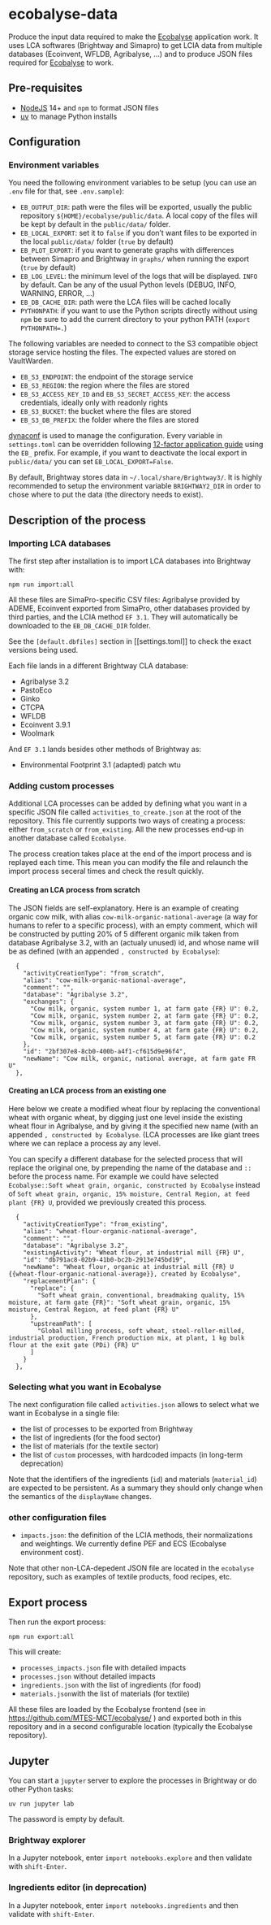 # ecobalyse-data

Produce the input data required to make the [Ecobalyse](https://github.com/MTES-MCT/ecobalyse) application work. It uses LCA softwares (Brightway and Simapro) to get LCIA data from multiple databases (Ecoinvent, WFLDB, Agribalyse, …) and to produce JSON files required for [Ecobalyse](https://github.com/MTES-MCT/ecobalyse) to work.

## Pre-requisites

- [NodeJS](https://nodejs.org/fr/) 14+ and `npm` to format JSON files
- [uv](https://docs.astral.sh/uv/) to manage Python installs

## Configuration

### Environment variables

You need the following environment variables to be setup (you can use an `.env` file for that, see `.env.sample`):

- `EB_OUTPUT_DIR`: path were the files will be exported, usually the public
  repository `${HOME}/ecobalyse/public/data`. A local copy of the files will be
  kept by default in the `public/data/` folder.
- `EB_LOCAL_EXPORT`: set it to `false` if you don’t want files to be exported in
  the local `public/data/` folder (`true` by default)
- `EB_PLOT_EXPORT`: if you want to generate graphs with differences between
  Simapro and Brightway in `graphs/` when running the export (`true` by default)
- `EB_LOG_LEVEL`: the minimum level of the logs that will be displayed. `INFO` by default.
  Can be any of the usual Python levels (DEBUG, INFO, WARNING, ERROR, …)
- `EB_DB_CACHE_DIR`: path were the LCA files will be cached locally
- `PYTHONPATH`: if you want to use the Python scripts directly without using `npm` be sure to add the current directory to your python PATH (`export PYTHONPATH=.`)

The following variables are needed to connect to the S3 compatible object
storage service hosting the files. The expected values are stored on VaultWarden.

- `EB_S3_ENDPOINT`: the endpoint of the storage service
- `EB_S3_REGION`: the region where the files are stored
- `EB_S3_ACCESS_KEY_ID` and `EB_S3_SECRET_ACCESS_KEY`: the access credentials,
  ideally only with readonly rights
- `EB_S3_BUCKET`: the bucket where the files are stored
- `EB_S3_DB_PREFIX`: the folder where the files are stored


[dynaconf](https://www.dynaconf.com/) is used to manage the configuration. Every
variable in `settings.toml` can be overridden following
[12-factor application guide](https://12factor.net/config) using the `EB_` prefix. For example, if you want to deactivate the local export in `public/data/`
you can set `EB_LOCAL_EXPORT=False`.

By default, Brightway stores data in `~/.local/share/Brightway3/`. It is highly recommended to setup the environment variable `BRIGHTWAY2_DIR` in order to chose where to put the data (the directory needs to exist).

## Description of the process

### Importing LCA databases

The first step after installation is to import LCA databases into Brightway
with:

    npm run import:all

All these files are SimaPro-specific CSV files: Agribalyse provided by ADEME,
Ecoinvent exported from SimaPro, other databases provided by third parties,
and the LCIA method `EF 3.1`.
They will automatically be downloaded to the `EB_DB_CACHE_DIR` folder.

See the `[default.dbfiles]` section in [[settings.toml]] to check the exact
versions being used.

Each file lands in a different Brightway CLA database:

- Agribalyse 3.2
- PastoEco
- Ginko
- CTCPA
- WFLDB
- Ecoinvent 3.9.1
- Woolmark

And `EF 3.1` lands besides other methods of Brightway as:

- Environmental Footprint 3.1 (adapted) patch wtu

### Adding custom processes

Additional LCA processes can be added by defining what you want in a specific
JSON file called `activities_to_create.json` at the root of the repository.
This file currently supports two ways of creating a process: either
`from_scratch` or `from_existing`. All the new processes end-up in another
database called `Ecobalyse`.

The process creation takes place at the end of the import process and is
replayed each time. This mean you can modify the file and relaunch the import
process seceral times and check the result quickly.

#### Creating an LCA process from scratch

The JSON fields are self-explanatory. Here is an example of creating organic
cow milk, with alias `cow-milk-organic-national-average` (a way for humans to
refer to a specific process), with an empty comment, which will be constructed
by putting 20% of 5 different organic milk taken from database Agribalyse
3.2, with an (actualy unused) id, and whose name will be as defined (with an
appended `, constructed by Ecobalyse`):

```
  {
    "activityCreationType": "from_scratch",
    "alias": "cow-milk-organic-national-average",
    "comment": "",
    "database": "Agribalyse 3.2",
    "exchanges": {
      "Cow milk, organic, system number 1, at farm gate {FR} U": 0.2,
      "Cow milk, organic, system number 2, at farm gate {FR} U": 0.2,
      "Cow milk, organic, system number 3, at farm gate {FR} U": 0.2,
      "Cow milk, organic, system number 4, at farm gate {FR} U": 0.2,
      "Cow milk, organic, system number 5, at farm gate {FR} U": 0.2
    },
    "id": "2bf307e8-8cb0-400b-a4f1-cf615d9e96f4",
    "newName": "Cow milk, organic, national average, at farm gate FR U"
  },
```

#### Creating an LCA process from an existing one

Here below we create a modified wheat flour by replacing the conventional wheat
with organic wheat, by digging just one level inside the existing wheat flour
in Agribalyse, and by giving it the specified new name (with an appended `,
constructed by Ecobalyse`. (LCA processes are like giant trees where we can
replace a process ay any level.

You can specify a different database for the selected process that will replace
the original one, by prepending the name of the database and `::` before the
process name. For example we could have selected `Ecobalyse::Soft wheat
grain, organic, constructed
by Ecobalyse` instead of `Soft wheat grain, organic, 15% moisture, Central
Region, at feed plant {FR} U`, provided we previously created this process.

```
  {
    "activityCreationType": "from_existing",
    "alias": "wheat-flour-organic-national-average",
    "comment": "",
    "database": "Agribalyse 3.2",
    "existingActivity": "Wheat flour, at industrial mill {FR} U",
    "id": "db791ac8-02b9-41b0-bc2b-2913e745bd19",
    "newName": "Wheat flour, organic at industrial mill {FR} U {{wheat-flour-organic-national-average}}, created by Ecobalyse",
    "replacementPlan": {
      "replace": {
        "Soft wheat grain, conventional, breadmaking quality, 15% moisture, at farm gate {FR}": "Soft wheat grain, organic, 15% moisture, Central Region, at feed plant {FR} U"
      },
      "upstreamPath": [
        "Global milling process, soft wheat, steel-roller-milled, industrial production, French production mix, at plant, 1 kg bulk flour at the exit gate (PDi) {FR} U"
      ]
    }
  },
```

### Selecting what you want in Ecobalyse

The next configuration file called `activities.json` allows to select what we
want in Ecobalyse in a single file:

- the list of processes to be exported from Brightway
- the list of ingredients (for the food sector)
- the list of materials (for the textile sector)
- the list of `custom` processes, with hardcoded impacts (in long-term deprecation)

Note that the identifiers of the ingredients (`id`) and materials
(`material_id`) are expected to be persistent. As a summary they should only
change when the semantics of the `displayName` changes.

### other configuration files

- `impacts.json`: the definition of the LCIA methods, their normalizations and
  weightings. We currently define PEF and ECS (Ecobalyse environment cost).

Note that other non-LCA-depedent JSON file are located in the `ecobalyse`
repository, such as examples of textile products, food recipes, etc.

## Export process

Then run the export process:

    npm run export:all

This will create:

- `processes_impacts.json` file with detailed impacts
- `processes.json` without detailed impacts
- `ingredients.json` with the list of ingredients (for food)
- `materials.json`with the list of materials (for textile)

All these files are loaded by the Ecobalyse frontend (see in
https://github.com/MTES-MCT/ecobalyse/ ) and exported both in this repository
and in a second configurable location (typically the Ecobalyse repository).

## Jupyter

You can start a `jupyter` server to explore the processes in Brightway or do other Python tasks:

    uv run jupyter lab

The password is empty by default.

### Brightway explorer

In a Jupyter notebook, enter `import notebooks.explore` and then validate with `shift-Enter`.

### Ingredients editor (in deprecation)

In a Jupyter notebook, enter `import notebooks.ingredients` and then validate with `shift-Enter`.
